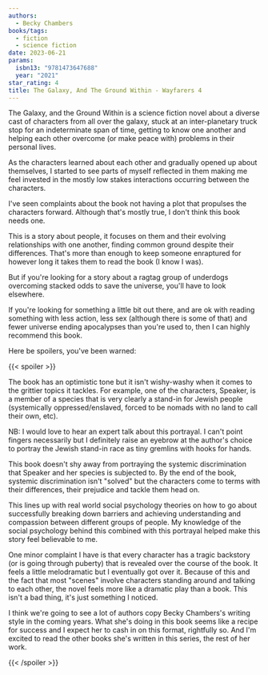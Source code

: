 ```yaml
---
authors:
  - Becky Chambers
books/tags:
  - fiction
  - science fiction
date: 2023-06-21
params:
  isbn13: "9781473647688"
  year: "2021"
star_rating: 4
title: The Galaxy, And The Ground Within - Wayfarers 4
---
```


The Galaxy, and the Ground Within is a science fiction novel about a diverse cast of characters from all over the galaxy, stuck at an inter-planetary truck stop for an indeterminate span of time, getting to know one another and helping each other overcome (or make peace with) problems in their personal lives.

As the characters learned about each other and gradually opened up about themselves, I started to see parts of myself reflected in them making me feel invested in the mostly low stakes interactions occurring between the characters.

<!--more-->

I've seen complaints about the book not having a plot that propulses the characters forward. Although that's mostly true, I don't think this book needs one.

This is a story about people, it focuses on them and their evolving relationships with one another, finding common ground despite their differences. That's more than enough to keep someone enraptured for however long it takes them to read the book (I know I was).

But if you're looking for a story about a ragtag group of underdogs overcoming stacked odds to save the universe, you'll have to look elsewhere.

If you're looking for something a little bit out there, and are ok with reading something with less action, less sex (although there is some of that) and fewer universe ending apocalypses than you're used to, then I can highly recommend this book.

Here be spoilers, you've been warned:

{{< spoiler >}}

The book has an optimistic tone but it isn't wishy-washy when it comes to the grittier topics it tackles. For example, one of the characters, Speaker, is a member of a species that is very clearly a stand-in for Jewish people (systemically oppressed/enslaved, forced to be nomads with no land to call their own, etc).

NB: I would love to hear an expert talk about this portrayal. I can't point fingers necessarily but I definitely raise an eyebrow at the author's choice to portray the Jewish stand-in race as tiny gremlins with hooks for hands.

This book doesn't shy away from portraying the systemic discrimination that Speaker and her species is subjected to. By the end of the book, systemic discrimination isn't "solved" but the characters come to terms with their differences, their prejudice and tackle them head on.

This lines up with real world social psychology theories on how to go about successfully breaking down barriers and achieving understanding and compassion between different groups of people. My knowledge of the social psychology behind this combined with this portrayal helped make this story feel believable to me.

One minor complaint I have is that every character has a tragic backstory (or is going through puberty) that is revealed over the course of the book. It feels a little melodramatic but I eventually got over it. Because of this and the fact that most "scenes" involve characters standing around and talking to each other, the novel feels more like a dramatic play than a book. This isn't a bad thing, it's just something I noticed.

I think we're going to see a lot of authors copy Becky Chambers's writing style in the coming years. What she's doing in this book seems like a recipe for success and I expect her to cash in on this format, rightfully so. And I'm excited to read the other books she's written in this series, the rest of her work.

{{< /spoiler >}}

